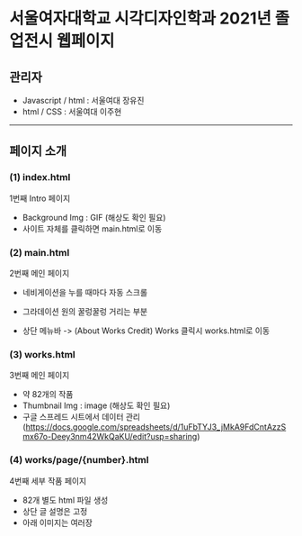 # 서울여자대학교 시각디자인학과 2021년 졸업전시 웹페이지

## 관리자
- Javascript / html : 서울여대 장유진
- html / CSS : 서울여대 이주현

---
## 페이지 소개
### (1) index.html
1번째 Intro 페이지
- Background Img : GIF (해상도 확인 필요)
- 사이트 자체를 클릭하면 main.html로 이동

### (2) main.html
2번째 메인 페이지
- 네비게이션을 누를 때마다 자동 스크롤
- 그라데이션 원의 꿀렁꿀렁 거리는 부분

- 상단 메뉴바
-> (About Works Credit)
Works 클릭시 works.html로 이동

### (3) works.html
3번째 메인 페이지
- 약 82개의 작품
- Thumbnail Img : image (해상도 확인 필요)
- 구글 스프레드 시트에서 데이터 관리 (https://docs.google.com/spreadsheets/d/1uFbTYJ3_jMkA9FdCntAzzSmx67o-Deey3nm42WkQaKU/edit?usp=sharing)


### (4) works/page/{number}.html
4번째 세부 작품 페이지
- 82개 별도 html 파일 생성
- 상단 글 설명은 고정
- 아래 이미지는 여러장